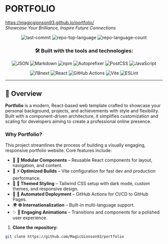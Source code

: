 # PORTFOLIO  
https://magicgionson93.github.io/portfolio/ <br>
*Showcase Your Brilliance, Inspire Future Connections*

<div align="center">

![last-commit](https://img.shields.io/github/last-commit/MagicGionson93/portfolio?style=flat&logo=git&logoColor=white&color=0080ff)
![repo-top-language](https://img.shields.io/github/languages/top/MagicGionson93/portfolio?style=flat&color=0080ff)
![repo-language-count](https://img.shields.io/github/languages/count/MagicGionson93/portfolio?style=flat&color=0080ff)

### 🛠 Built with the tools and technologies:

![JSON](https://img.shields.io/badge/JSON-000000.svg?style=flat&logo=JSON&logoColor=white)
![Markdown](https://img.shields.io/badge/Markdown-000000.svg?style=flat&logo=Markdown&logoColor=white)
![npm](https://img.shields.io/badge/npm-CB3837.svg?style=flat&logo=npm&logoColor=white)
![Autoprefixer](https://img.shields.io/badge/Autoprefixer-DD3735.svg?style=flat&logo=Autoprefixer&logoColor=white)
![PostCSS](https://img.shields.io/badge/PostCSS-DD3A0A.svg?style=flat&logo=PostCSS&logoColor=white)
![JavaScript](https://img.shields.io/badge/JavaScript-F7DF1E.svg?style=flat&logo=JavaScript&logoColor=black)

![i18next](https://img.shields.io/badge/i18next-26A69A.svg?style=flat&logo=i18next&logoColor=white)
![React](https://img.shields.io/badge/React-61DAFB.svg?style=flat&logo=React&logoColor=black)
![GitHub Actions](https://img.shields.io/badge/GitHub%20Actions-2088FF.svg?style=flat&logo=GitHub-Actions&logoColor=white)
![Vite](https://img.shields.io/badge/Vite-646CFF.svg?style=flat&logo=Vite&logoColor=white)
![ESLint](https://img.shields.io/badge/ESLint-4B32C3.svg?style=flat&logo=ESLint&logoColor=white)

</div>

---

## 🧾 Overview

**Portfolio** is a modern, React-based web template crafted to showcase your personal background, projects, and achievements with style and flexibility. Built with a component-driven architecture, it simplifies customization and scaling for developers aiming to create a professional online presence.

### Why Portfolio?

This project streamlines the process of building a visually engaging, responsive portfolio website. Core features include:

- 🎨 **🧩 Modular Components** – Reusable React components for layout, navigation, and content.
- 🚀 **⚡ Optimized Builds** – Vite configuration for fast dev and production performance.
- 🌙 **🌈 Themed Styling** – Tailwind CSS setup with dark mode, custom themes, and responsive design.
- 🔄 **🤖 Automated Deployment** – GitHub Actions for CI/CD to GitHub Pages.
- 🌍 **🌐 Internationalization** – Built-in multi-language support.
- ✨ **🎥 Engaging Animations** – Transitions and components for a polished user experience.

1. **Clone the repository:**

```sh
git clone https://github.com/MagicGionson93/portfolio
